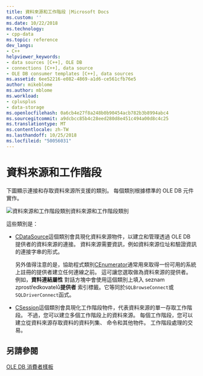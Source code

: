 ```yaml
---
title: 資料來源和工作階段 |Microsoft Docs
ms.custom: ''
ms.date: 10/22/2018
ms.technology:
- cpp-data
ms.topic: reference
dev_langs:
- C++
helpviewer_keywords:
- data sources [C++], OLE DB
- connections [C++], data source
- OLE DB consumer templates [C++], data sources
ms.assetid: 6ee52216-e082-4869-a1d6-ce561cfb76e5
author: mikeblome
ms.author: mblome
ms.workload:
- cplusplus
- data-storage
ms.openlocfilehash: 0a6cb4e27f8a248b0b90454acb782b3b8994abc4
ms.sourcegitcommit: a9dcbcc85b4c28eed280d8e451c494a00d8c4c25
ms.translationtype: MT
ms.contentlocale: zh-TW
ms.lasthandoff: 10/25/2018
ms.locfileid: "50056031"
---
```

# <a name="data-sources-and-sessions"></a>資料來源和工作階段

下圖顯示連接和存取資料來源所支援的類別。 每個類別根據標準的 OLE DB 元件實作。

![資料來源和工作階段類別](../../data/oledb/media/vcdatasourcesessionclasses.gif "vcdatasourcesessionclasses")資料來源和工作階段類別

這些類別是：

- [CDataSource](../../data/oledb/cdatasource-class.md)這個類別會具現化資料來源物件，以建立和管理透過 OLE DB 提供者的資料來源的連接。 資料來源需要資訊，例如資料來源位址和驗證資訊的連接字串的形式。

   另外值得注意的是，協助程式類別[CEnumerator](../../data/oledb/cenumerator-class.md)通常用來取得一份可用的系統上註冊的提供者建立任何連線之前。 這可讓您選取做為資料來源的提供者。 例如，**資料連結屬性** 對話方塊中會使用這個類別上填入 seznam zprostředkovatelů**提供者** 索引標籤。它等同於`SQLBrowseConnect`或`SQLDriverConnect`函式。

- [CSession](../../data/oledb/csession-class.md)這個類別會具現化工作階段物件，代表資料來源的單一存取工作階段。 不過，您可以建立多個工作階段上的資料來源。 每個工作階段，您可以建立從資料來源存取資料的資料列集、 命令和其他物件。 工作階段處理的交易。

## <a name="see-also"></a>另請參閱

[OLE DB 消費者樣板](../../data/oledb/ole-db-consumer-templates-cpp.md)